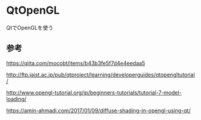 # QtOpenGL
QtでOpenGLを使う

## 参考
https://qiita.com/mocobt/items/b43b3fe5f7d4e4eedaa5

http://ftp.jaist.ac.jp/pub/qtproject/learning/developerguides/qtopengltutorial/

http://www.opengl-tutorial.org/jp/beginners-tutorials/tutorial-7-model-loading/

https://amin-ahmadi.com/2017/01/09/diffuse-shading-in-opengl-using-qt/